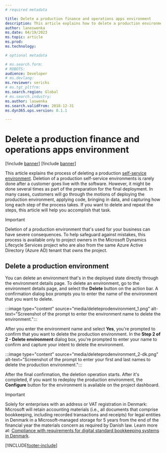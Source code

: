 ```yaml
---
# required metadata

title: Delete a production finance and operations apps environment
description: This article explains how to delete a production environment by using a self-service experience.
author: laneswenka
ms.date: 04/19/2023
ms.topic: article
ms.prod: 
ms.technology: 

# optional metadata

# ms.search.form: 
# ROBOTS: 
audience: Developer
# ms.devlang: 
ms.reviewer: sericks
# ms.tgt_pltfrm: 
ms.search.region: Global
# ms.search.industry: 
ms.author: laswenka
ms.search.validFrom: 2018-12-31
ms.dyn365.ops.version: 8.1.1

---
```


# Delete a production finance and operations apps environment

[!include [banner](../includes/banner.md)]
[!include [banner](../includes/limited-availability.md)]

This article explains the process of deleting a production [self-service environment](infrastructure-stack.md). Deletion of a production self-service environments is rarely done after a customer goes live with the software. However, it might be done several times as part of the preparation for the final deployment. In many cases, customers will go through the motions of deploying the production environment, applying code, bringing in data, and capturing how long each step of the process takes. If you want to delete and repeat the steps, this article will help you accomplish that task.

> [!IMPORTANT]
> Deletion of a production environment that's used for your business can have severe consequences. To help safeguard against mistakes, this process is available only to project owners in the Microsoft Dynamics Lifecycle Services project who are also from the same Azure Active Directory (Azure AD) tenant that owns the project.

## Delete a production environment

You can delete an environment that's in the deployed state directly through the environment details page. To delete an environment, go to the environment details page, and select the **Delete** button on the action bar. A confirmation dialog box prompts you to enter the name of the environment that you want to delete.

:::image type="content" source="media/deleteprodenvironment_1.png" alt-text="Screenshot of the prompt to enter the environment name to delete the environment.":::

After you enter the environment name and select **Yes**, you're prompted to confirm that you want to delete the production environment. In the **Step 2 of 2 - Delete environment** dialog box, you're prompted to enter your name to confirm and capture your intent to delete the environment.

:::image type="content" source="media/deleteprodenvironment_2-dk.png" alt-text="Screenshot of the prompt to enter your first and last names to delete the production environment.":::

After the final confirmation, the deletion operation starts. After it's completed, if you want to redeploy the production environment, the **Configure** button for the environment is available on the project dashboard.

> [!IMPORTANT]
> Solely for enterprises with an address or VAT registration in Denmark:  Microsoft will retain accounting materials (i.e., all documents that comprise bookkeeping, including recorded transactions and receipts) for legal entities in Denmark in a Microsoft-managed storage for 5 years from the end of the financial year the materials concern as required by Danish law. Learn more at: [Compliance with requirements for digital standard bookkeeping systems in Denmark](https://go.microsoft.com/fwlink/?linkid=2258103). 

[!INCLUDE[footer-include](../../../includes/footer-banner.md)]
